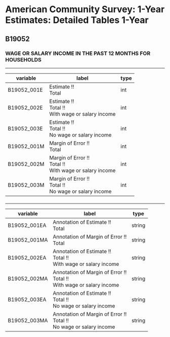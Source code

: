 # American Community Survey: 1-Year Estimates: Detailed Tables 1-Year

## B19052

### WAGE OR SALARY INCOME IN THE PAST 12 MONTHS FOR HOUSEHOLDS

___

| variable | label | type |
| ----- | ----- | ----- |
| B19052_001E | Estimate !!<br>Total | int |
| B19052_002E | Estimate !!<br>Total !!<br>With wage or salary income | int |
| B19052_003E | Estimate !!<br>Total !!<br>No wage or salary income | int |
| B19052_001M | Margin of Error !!<br>Total | int |
| B19052_002M | Margin of Error !!<br>Total !!<br>With wage or salary income | int |
| B19052_003M | Margin of Error !!<br>Total !!<br>No wage or salary income | int |
### 

___

| variable | label | type |
| ----- | ----- | ----- |
| B19052_001EA | Annotation of Estimate !!<br>Total | string |
| B19052_001MA | Annotation of Margin of Error !!<br>Total | string |
| B19052_002EA | Annotation of Estimate !!<br>Total !!<br>With wage or salary income | string |
| B19052_002MA | Annotation of Margin of Error !!<br>Total !!<br>With wage or salary income | string |
| B19052_003EA | Annotation of Estimate !!<br>Total !!<br>No wage or salary income | string |
| B19052_003MA | Annotation of Margin of Error !!<br>Total !!<br>No wage or salary income | string |


